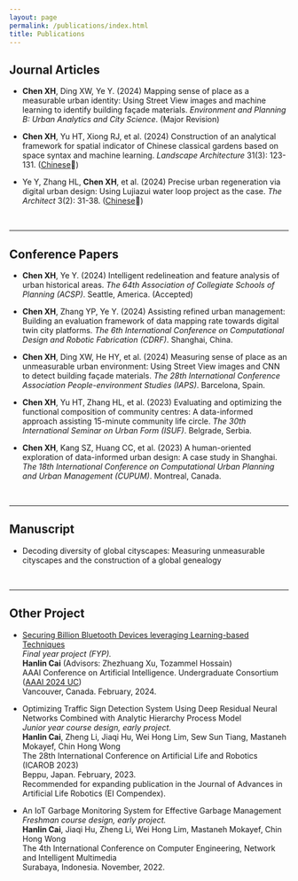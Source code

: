 ```yaml
---
layout: page
permalink: /publications/index.html
title: Publications
---
```


## Journal Articles

- **Chen XH**, Ding XW, Ye Y. (2024) Mapping sense of place as a measurable urban identity: Using Street View images and machine learning to identify building façade materials. *Environment and Planning B: Urban Analytics and City Science*. (Major Revision)

- **Chen XH**, Yu HT, Xiong RJ, et al. (2024) Construction of an analytical framework for spatial indicator of Chinese classical gardens based on space syntax and machine learning. *Landscape Architecture* 31(3): 123-131. ([Chinese](https://XinghanChen1999.github.io/file/JA-Landscape-Architecture.pdf)🔗)

- Ye Y, Zhang HL, **Chen XH**, et al. (2024) Precise urban regeneration via digital urban design: Using Lujiazui water loop project as the case. *The Architect* 3(2): 31-38. ([Chinese](https://XinghanChen1999.github.io/file/JA-The-Architect.pdf)🔗)

  <br>


---

## Conference Papers

- **Chen XH**, Ye Y. (2024) Intelligent redelineation and feature analysis of urban historical areas. *The 64th Association of Collegiate Schools of Planning (ACSP)*. Seattle, America. (Accepted)

- **Chen XH**, Zhang YP, Ye Y. (2024) Assisting refined urban management: Building an evaluation framework of data mapping rate towards digital twin city platforms. *The 6th International Conference on Computational Design and Robotic Fabrication (CDRF)*. Shanghai, China. 

- **Chen XH**, Ding XW, He HY, et al. (2024) Measuring sense of place as an unmeasurable urban environment: Using Street View images and CNN to detect building façade materials. *The 28th International Conference Association People-environment Studies (IAPS)*. Barcelona, Spain. 

- **Chen XH**, Yu HT, Zhang HL, et al. (2023) Evaluating and optimizing the functional composition of community centres: A data-informed approach assisting 15-minute community life circle. *The 30th International Seminar on Urban Form (ISUF)*. Belgrade, Serbia.

- **Chen XH**, Kang SZ, Huang CC, et al. (2023) A human-oriented exploration of data-informed urban design: A case study in Shanghai. *The 18th International Conference on Computational Urban Planning and Urban Management (CUPUM)*. Montreal, Canada.

  <br>


---

## Manuscript

- Decoding diversity of global cityscapes: Measuring unmeasurable cityscapes and the construction of a global genealogy<br>

  <br>

---

## Other Project

- [Securing Billion Bluetooth Devices leveraging Learning-based Techniques](https://www.researchgate.net/publication/378144932)<br>*Final year project (FYP).*<br>**Hanlin Cai** (Advisors: Zhezhuang Xu, Tozammel Hossain)<br>AAAI Conference on Artificial Intelligence. Undergraduate Consortium ([AAAI 2024 UC](https://aaai.org/aaai-conference/undergraduate-consortium-program/))<br>Vancouver, Canada. February, 2024.

- Optimizing Traffic Sign Detection System Using Deep Residual Neural Networks Combined with Analytic Hierarchy Process Model<br>*Junior year course design, early project.*<br>**Hanlin Cai**, Zheng Li, Jiaqi Hu, Wei Hong Lim, Sew Sun Tiang, Mastaneh Mokayef, Chin Hong Wong<br>The 28th International Conference on Artificial Life and Robotics (ICAROB 2023)<br>Beppu, Japan. February, 2023.<br>Recommended for expanding publication in the Journal of Advances in Artificial Life Robotics (EI Compendex).

- An IoT Garbage Monitoring System for Effective Garbage Management<br>*Freshman course design, early project.*<br>**Hanlin Cai**, Jiaqi Hu, Zheng Li, Wei Hong Lim, Mastaneh Mokayef, Chin Hong Wong<br>The 4th International Conference on Computer Engineering, Network and Intelligent Multimedia<br>Surabaya, Indonesia. November, 2022.<br>

  <br>
